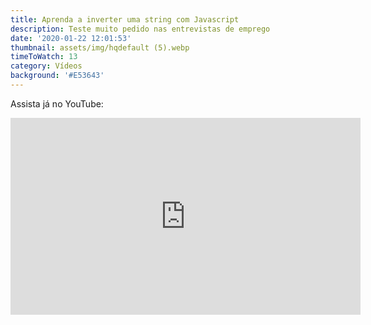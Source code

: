 ```yaml
---
title: Aprenda a inverter uma string com Javascript
description: Teste muito pedido nas entrevistas de emprego
date: '2020-01-22 12:01:53'
thumbnail: assets/img/hqdefault (5).webp
timeToWatch: 13
category: Vídeos
background: '#E53643'
---
```

Assista já no YouTube:

<iframe width="560" height="315" src="https://www.youtube.com/embed/sHiOGNLEg0k" frameborder="0" allow="accelerometer; autoplay; encrypted-media; gyroscope; picture-in-picture" allowfullscreen></iframe>
